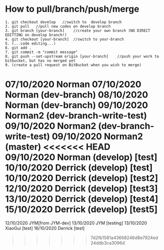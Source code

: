 # How to pull/branch/push/merge

    1. git checkout develop   //switch to  develop branch
    2. git pull   //pull new codes on develop branch
    3. git branch [your-branch]    //create your own branch (NO DIRECT EDITTING on develop branch!)
    4. git checkout [your-branch]  //switch to your-branch
    5. (...code editing...)
    6. git add .
    7. git commit -m "commit message"
    8. git push --set-upstream origin [your-branch]    //push your work to bitbucket, but has no merged yet
    9. (create a pull request on BitBucket when you wish to merge)



07/10/2020 Norman
07/10/2020 Norman (dev-branch)
08/10/2020 Norman (dev-branch)
09/10/2020 Norman2 (dev-branch-write-test)
09/10/2020 Norman2 (dev-branch-write-test)
09/10/2020 Norman2 (master)
<<<<<<< HEAD
09/10/2020 Norman (develop) [test]
10/10/2020 Derrick (develop) [test]
10/10/2020 Derrick (develop) [test2]
12/10/2020 Derrick (develop) [test3]
13/10/2020 Derrick (develop) [test4]
15/10/2020 Derrick (develop) [test5]
=======
12/10/2020 JYM[from JYM-dev]
13/10/2020 JYM [testing]
13/10/2020 XiaoGui [test]
16/10/2020 Derrick [test]



>>>>>>> 7d2fb1581a43668246d8e7924ed24ddb3ca3096d
